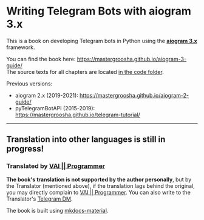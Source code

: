 # Writing Telegram Bots with aiogram 3.x

This is a book on developing Telegram bots in Python using the **[aiogram 3.x](https://github.com/aiogram/aiogram/tree/dev-3.x)** framework.

You can find the book here: https://mastergroosha.github.io/aiogram-3-guide/  
The source texts for all chapters are located [in the code folder](https://github.com/MasterGroosha/aiogram-3-guide/tree/master/code).

Previous versions:
* aiogram 2.x (2019-2021): https://mastergroosha.github.io/aiogram-2-guide/
* pyTelegramBotAPI (2015-2019): https://mastergroosha.github.io/telegram-tutorial/

---
Translation into other languages is still in progress!
---
### Translated by [VAI || Programmer](https://github.com/Vadim-Khristenko)
**The book's translation is not supported by the author personally**, but by the Translator (mentioned above), if the translation lags behind the original, you may directly complain to [VAI || Programmer](https://github.com/Vadim-Khristenko).
You can also write to the Translator's [Telegram DM](https://t.me/VAI_Programmer).

The book is built using [mkdocs-material](https://squidfunk.github.io/mkdocs-material/).
